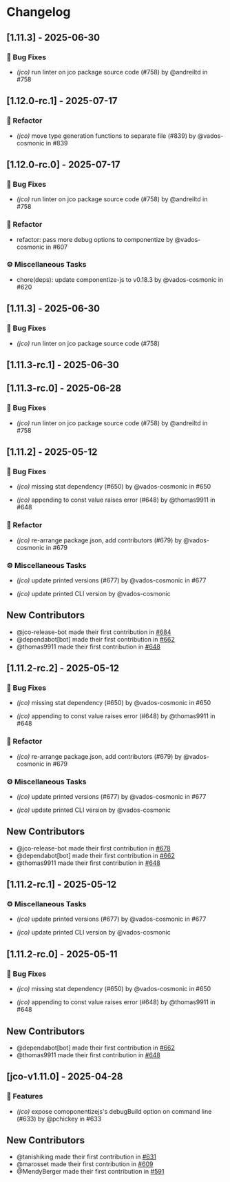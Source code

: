 # Changelog

## [1.11.3] - 2025-06-30

### 🐛 Bug Fixes

* *(jco)* run linter on jco package source code (#758) by @andreiltd in #758




## [1.12.0-rc.1] - 2025-07-17

### 🚜 Refactor

* *(jco)* move type generation functions to separate file (#839) by @vados-cosmonic in #839




## [1.12.0-rc.0] - 2025-07-17

### 🐛 Bug Fixes

* *(jco)* run linter on jco package source code (#758) by @andreiltd in #758

### 🚜 Refactor

* refactor: pass more debug options to componentize by @vados-cosmonic in #607

### ⚙️ Miscellaneous Tasks

* chore(deps): update componentize-js to v0.18.3 by @vados-cosmonic in #620


## [1.11.3] - 2025-06-30

### 🐛 Bug Fixes

* *(jco)* run linter on jco package source code (#758)




## [1.11.3-rc.1] - 2025-06-30



## [1.11.3-rc.0] - 2025-06-28

### 🐛 Bug Fixes

* *(jco)* run linter on jco package source code (#758) by @andreiltd in #758




## [1.11.2] - 2025-05-12

### 🐛 Bug Fixes

* *(jco)* missing stat dependency (#650) by @vados-cosmonic in #650

* *(jco)* appending to const value raises error (#648) by @thomas9911 in #648


### 🚜 Refactor

* *(jco)* re-arrange package.json, add contributors (#679) by @vados-cosmonic in #679


### ⚙️ Miscellaneous Tasks

* *(jco)* update printed versions (#677) by @vados-cosmonic in #677

* *(jco)* update printed CLI version by @vados-cosmonic



## New Contributors
* @jco-release-bot made their first contribution in [#684](https://github.com/bytecodealliance/jco/pull/684)
* @dependabot[bot] made their first contribution in [#662](https://github.com/bytecodealliance/jco/pull/662)
* @thomas9911 made their first contribution in [#648](https://github.com/bytecodealliance/jco/pull/648)


## [1.11.2-rc.2] - 2025-05-12

### 🐛 Bug Fixes

* *(jco)* missing stat dependency (#650) by @vados-cosmonic in #650

* *(jco)* appending to const value raises error (#648) by @thomas9911 in #648


### 🚜 Refactor

* *(jco)* re-arrange package.json, add contributors (#679) by @vados-cosmonic in #679


### ⚙️ Miscellaneous Tasks

* *(jco)* update printed versions (#677) by @vados-cosmonic in #677

* *(jco)* update printed CLI version by @vados-cosmonic



## New Contributors
* @jco-release-bot made their first contribution in [#678](https://github.com/bytecodealliance/jco/pull/678)
* @dependabot[bot] made their first contribution in [#662](https://github.com/bytecodealliance/jco/pull/662)
* @thomas9911 made their first contribution in [#648](https://github.com/bytecodealliance/jco/pull/648)


## [1.11.2-rc.1] - 2025-05-12

### ⚙️ Miscellaneous Tasks

* *(jco)* update printed versions (#677) by @vados-cosmonic in #677

* *(jco)* update printed CLI version by @vados-cosmonic




## [1.11.2-rc.0] - 2025-05-11

### 🐛 Bug Fixes

* *(jco)* missing stat dependency (#650) by @vados-cosmonic in #650

* *(jco)* appending to const value raises error (#648) by @thomas9911 in #648



## New Contributors
* @dependabot[bot] made their first contribution in [#662](https://github.com/bytecodealliance/jco/pull/662)
* @thomas9911 made their first contribution in [#648](https://github.com/bytecodealliance/jco/pull/648)


## [jco-v1.11.0] - 2025-04-28

### 🚀 Features

* *(jco)* expose comoponentizejs's debugBuild option on command line (#633) by @pchickey in #633



## New Contributors
* @tanishiking made their first contribution in [#631](https://github.com/bytecodealliance/jco/pull/631)
* @marosset made their first contribution in [#609](https://github.com/bytecodealliance/jco/pull/609)
* @MendyBerger made their first contribution in [#591](https://github.com/bytecodealliance/jco/pull/591)
